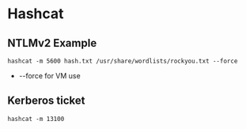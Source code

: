 # Hashcat
## NTLMv2 Example
`hashcat -m 5600 hash.txt /usr/share/wordlists/rockyou.txt --force`
- --force for VM use

## Kerberos ticket
`hashcat -m 13100`
